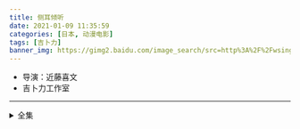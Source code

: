 ```yaml
---
title: 侧耳倾听
date: 2021-01-09 11:35:59
categories: [日本, 动漫电影]
tags: [吉卜力]
banner_img: https://gimg2.baidu.com/image_search/src=http%3A%2F%2Fwsing.bssdl.kugou.com%2F350f0f943bd432ede7b38b5957d36bff.jpg&refer=http%3A%2F%2Fwsing.bssdl.kugou.com&app=2002&size=f9999,10000&q=a80&n=0&g=0n&fmt=jpeg?sec=1612755483&t=a72b70c5e3acfd744fa881750d229dbb
---
```

* 导演：近藤喜文
* 吉卜力工作室
---
<!-- more -->
<details>
<summary>全集</summary>
{% dplayer "url:http://haoa.haozuida.com/20181208/NCvrXSH5/index.m3u8" "type:hls" %}
</details>

